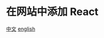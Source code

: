# 在网站中添加 React

[中文](https://zh-hans.reactjs.org/docs/add-react-to-a-website.html)
[english](https://reactjs.org/docs/add-react-to-a-website.html)  
